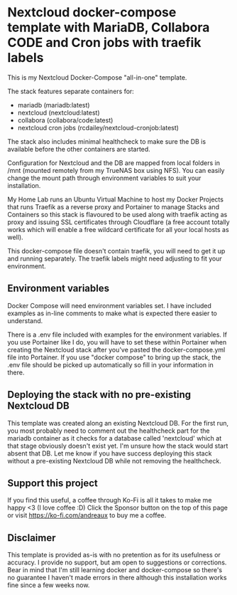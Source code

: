 # Nextcloud docker-compose template with MariaDB, Collabora CODE and Cron jobs with traefik labels

This is my Nextcloud Docker-Compose "all-in-one" template.

The stack features separate containers for:
- mariadb (mariadb:latest)
- nextcloud (nextcloud:latest)
- collabora (collabora/code:latest)
- nextcloud cron jobs (rcdailey/nextcloud-cronjob:latest)

The stack also includes minimal healthcheck to make sure the DB is available before the other containers are started.

Configuration for Nextcloud and the DB are mapped from local folders in /mnt (mounted remotely from my TrueNAS box using NFS). You can easily change the mount path through environment variables to suit your installation.

My Home Lab runs an Ubuntu Virtual Machine to host my Docker Projects that runs Traefik as a reverse proxy and Portainer to manage Stacks and Containers so this stack is flavoured to be used along with traefik acting as proxy and issuing SSL certificates through Cloudflare (a free account totally works which will enable a free wildcard certificate for all your local hosts as well).

This docker-compose file doesn't contain traefik, you will need to get it up and running separately. The traefik labels might need adjusting to fit your environment.

## Environment variables

Docker Compose will need environment variables set. I have included examples as in-line comments to make what is expected there easier to understand.

There is a .env file included with examples for the environment variables. If you use Portainer like I do, you will have to set these within Portainer when creating the Nextcloud stack after you've pasted the docker-compose.yml file into Portainer. If you use "docker compose" to bring up the stack, the .env file should be picked up automatically so fill in your information in there.

## Deploying the stack with no pre-existing Nextcloud DB

This template was created along an existing Nextcloud DB. For the first run, you most probably need to comment out the healthcheck part for the mariadb container as it checks for a database called 'nextcloud' which at that stage obviously doesn't exist yet. I'm unsure how the stack would start absent that DB. Let me know if you have success deploying this stack without a pre-existing Nextcloud DB while not removing the healthcheck.

## Support this project

If you find this useful, a coffee through Ko-Fi is all it takes to make me happy <3 (I love coffee :D) Click the Sponsor button on the top of this page or visit https://ko-fi.com/andreaux to buy me a coffee.

## Disclaimer

This template is provided as-is with no pretention as for its usefulness or accuracy. I provide no support, but am open to suggestions or corrections. Bear in mind that I'm still learning docker and docker-compose so there's no guarantee I haven't made errors in there although this installation works fine since a few weeks now.
